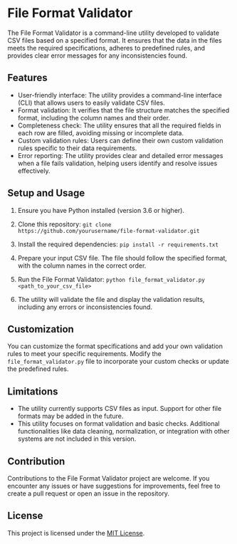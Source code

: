 # File Format Validator

The File Format Validator is a command-line utility developed to validate CSV files based on a specified format. It ensures that the data in the files meets the required specifications, adheres to predefined rules, and provides clear error messages for any inconsistencies found.

## Features

- User-friendly interface: The utility provides a command-line interface (CLI) that allows users to easily validate CSV files.
- Format validation: It verifies that the file structure matches the specified format, including the column names and their order.
- Completeness check: The utility ensures that all the required fields in each row are filled, avoiding missing or incomplete data.
- Custom validation rules: Users can define their own custom validation rules specific to their data requirements.
- Error reporting: The utility provides clear and detailed error messages when a file fails validation, helping users identify and resolve issues effectively.

## Setup and Usage

1. Ensure you have Python installed (version 3.6 or higher).

2. Clone this repository:
`git clone https://github.com/yourusername/file-format-validator.git`

3. Install the required dependencies:
`pip install -r requirements.txt`


4. Prepare your input CSV file. The file should follow the specified format, with the column names in the correct order.

5. Run the File Format Validator:
`python file_format_validator.py <path_to_your_csv_file>`


6. The utility will validate the file and display the validation results, including any errors or inconsistencies found.

## Customization

You can customize the format specifications and add your own validation rules to meet your specific requirements. Modify the `file_format_validator.py` file to incorporate your custom checks or update the predefined rules.

## Limitations

- The utility currently supports CSV files as input. Support for other file formats may be added in the future.
- This utility focuses on format validation and basic checks. Additional functionalities like data cleaning, normalization, or integration with other systems are not included in this version.

## Contribution

Contributions to the File Format Validator project are welcome. If you encounter any issues or have suggestions for improvements, feel free to create a pull request or open an issue in the repository.

## License

This project is licensed under the [MIT License](LICENSE).
